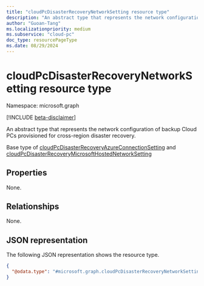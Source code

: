 ```yaml
---
title: "cloudPcDisasterRecoveryNetworkSetting resource type"
description: "An abstract type that represents the network configuration of backup Cloud PCs provisioned for cross-region disaster recovery."
author: "Guoan-Tang"
ms.localizationpriority: medium
ms.subservice: "cloud-pc"
doc_type: resourcePageType
ms.date: 08/29/2024
---
```


# cloudPcDisasterRecoveryNetworkSetting resource type

Namespace: microsoft.graph

[!INCLUDE [beta-disclaimer](../../includes/beta-disclaimer.md)]

An abstract type that represents the network configuration of backup Cloud PCs provisioned for cross-region disaster recovery.

Base type of [cloudPcDisasterRecoveryAzureConnectionSetting](../resources/cloudpcdisasterrecoveryazureconnectionsetting.md) and [cloudPcDisasterRecoveryMicrosoftHostedNetworkSetting](../resources/cloudpcdisasterrecoverymicrosofthostednetworksetting.md)

## Properties

None.

## Relationships

None.

## JSON representation

The following JSON representation shows the resource type.
<!-- {
  "blockType": "resource",
  "@odata.type": "microsoft.graph.cloudPcDisasterRecoveryNetworkSetting"
}
-->

``` json
{
  "@odata.type": "#microsoft.graph.cloudPcDisasterRecoveryNetworkSetting"
}
```
